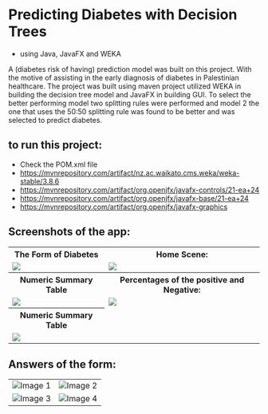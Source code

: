 # Predicting Diabetes with Decision Trees
- using Java, JavaFX and WEKA

A (diabetes risk of having) prediction model was built on this project. With the motive of assisting in the early diagnosis of diabetes in Palestinian healthcare. The project was built using maven project utilized WEKA in building the decision tree model and JavaFX in building GUI. To select the better performing model two splitting rules were performed and model 2 the one that uses the 50:50 splitting rule was found to be better and was selected to predict diabetes.

## to run this project:
- Check the POM.xml file
- https://mvnrepository.com/artifact/nz.ac.waikato.cms.weka/weka-stable/3.8.6
- https://mvnrepository.com/artifact/org.openjfx/javafx-controls/21-ea+24
- https://mvnrepository.com/artifact/org.openjfx/javafx-base/21-ea+24
- https://mvnrepository.com/artifact/org.openjfx/javafx-graphics

## Screenshots of the app:
<table>
  <tr>
    <th> The Form of Diabetes</th>
    <th>Home Scene:</th>
  </tr>
  <tr>
   <td> <img src="https://github.com/sondosaabed/Predicting-Diabetes-with-Decision-Trees/assets/65151701/3ab9c72b-ef39-4e62-a49c-895515784620"/></td>
   <td> <img src="https://github.com/sondosaabed/Predicting-Diabetes-with-Decision-Trees/assets/65151701/072fba1e-01ed-412e-b8e4-feb8b1342c6e"/></td>
  </tr>

  <tr>
    <th>Numeric Summary Table</th>
    <th>Percentages of the positive and Negative:</th>
  </tr>
  
  <tr>
   <td> <img src="https://github.com/sondosaabed/Predicting-Diabetes-with-Decision-Trees/assets/65151701/05267293-9c27-4279-b67a-62b7f13776d7"/></td>
   <td> <img src="https://github.com/sondosaabed/Predicting-Diabetes-with-Decision-Trees/assets/65151701/1e509d8c-ea8c-4d90-9d54-fb1c709d1956"/></td>
  </tr>
  
  <tr>
    <th> Numeric Summary Table </th>
  </tr>
  <tr>
        <td> <img src="https://github.com/sondosaabed/Predicting-Diabetes-with-Decision-Trees/assets/65151701/d5e69fab-f91c-45e4-8b97-4092e58443ef"/></td>
  </tr>
</table>

## Answers of the form:
<table>
    <tr>
        <td><img src="https://github.com/sondosaabed/Predicting-Diabetes-with-Decision-Trees/assets/65151701/c4794957-393d-47b0-9a24-fc948ab30ea3" alt="Image 1"></td>
        <td><img src="https://github.com/sondosaabed/Predicting-Diabetes-with-Decision-Trees/assets/65151701/788bf23d-02d1-42c7-9367-d4508a927e4e" alt="Image 2"></td>
    </tr>
    <tr>
        <td><img src="https://github.com/sondosaabed/Predicting-Diabetes-with-Decision-Trees/assets/65151701/aa65a266-4fce-43ca-b208-1e424adc88d9" alt="Image 3"></td>
        <td><img src="https://github.com/sondosaabed/Predicting-Diabetes-with-Decision-Trees/assets/65151701/9b0331af-47e2-43cf-b5d7-5c6cdff87cb4" alt="Image 4"></td>
    </tr>
</table>
